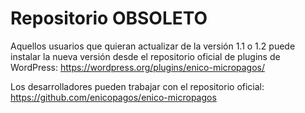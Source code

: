 # Repositorio OBSOLETO

Aquellos usuarios que quieran actualizar de la versión 1.1 o 1.2 puede instalar la nueva versión desde el repositorio oficial de plugins de WordPress: https://wordpress.org/plugins/enico-micropagos/

Los desarrolladores pueden trabajar con el repositorio oficial: https://github.com/enicopagos/enico-micropagos

